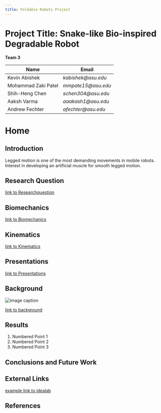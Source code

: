 ```yaml
---
title: Foldable Robots Project 
---
```


# Project Title: Snake-like Bio-inspired Degradable Robot
**Team 3**

|    Name                                |    Email    |
| -----------                            | ----------- |
| Kevin Abishek                          | _kabishek@asu.edu_|
| Mohammad Zaki Patel                    |_mmpate15@asu.edu_ |
|  Shih-Heng Chen                        |_schen304@asu.edu_ |
| Aaksh Varma                            | _aaakash1@asu.edu_|
| Andrew Fechter                         | _afechter@asu.edu_|

# Home

## Introduction
Legged motion is one of the most demanding movements in mobile robots. Interest in developing an artificial muscle for smooth legged motion.

## Research Question

[link to Researchquestion](/Researchquestion.md)

## Biomechanics
[link to Biomechanics](/Biomechanics.md)

## Kinematics
[link to Kinematics](/Kinematics.md)

## Presentations
[link to Presentations](/Presentations.md)
## Background

![image caption](https://idealab.asu.edu/assets/images/research/jumper1.png)

[link to background](/background.md)

## Results

1. Numbered Point 1
1. Numbered Point 2
1. Numbered Point 3

## Conclusions and Future Work

## External Links

[example link to idealab](https://idealab.asu.edu)


## References
